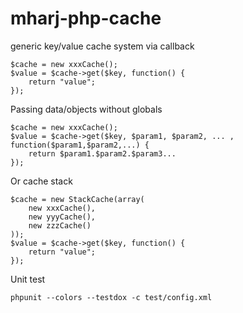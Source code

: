 # mharj-php-cache
generic key/value cache system via callback
```
$cache = new xxxCache();
$value = $cache->get($key, function() {
    return "value";
});
```
Passing data/objects without globals
```
$cache = new xxxCache();
$value = $cache->get($key, $param1, $param2, ... , function($param1,$param2,...) {
    return $param1.$param2.$param3...
});
```

Or cache stack
```
$cache = new StackCache(array(
    new xxxCache(),
    new yyyCache(),
    new zzzCache()
));
$value = $cache->get($key, function() {
    return "value";
});
```

Unit test
```
phpunit --colors --testdox -c test/config.xml
```
